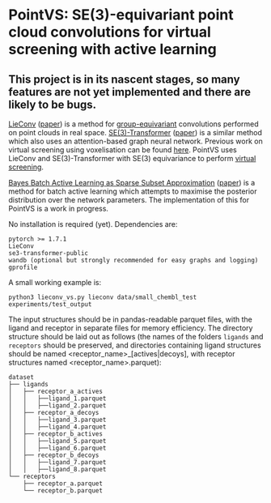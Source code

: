 # PointVS: SE(3)-equivariant point cloud convolutions for virtual screening with active learning

## This project is in its nascent stages, so many features are not yet implemented and there are likely to be bugs.

[LieConv](https://github.com/mfinzi/LieConv) ([paper](https://arxiv.org/abs/2002.12880)) is a method for [group-equivariant](https://en.wikipedia.org/wiki/Equivariant_map) convolutions performed on point clouds in real space. [SE(3)-Transformer](https://github.com/FabianFuchsML/se3-transformer-public) ([paper](https://arxiv.org/abs/2006.10503)) is a similar method which also uses an attention-based graph neural network. Previous work on virtual screening using voxelisation can be found [here](https://pubs.acs.org/doi/10.1021/acs.jcim.0c00263). PointVS uses LieConv and SE(3)-Transformer with SE(3) equivariance to perform [virtual screening](https://en.wikipedia.org/wiki/Virtual_screening).

[Bayes Batch Active Learning as Sparse Subset Approximation](https://github.com/rpinsler/active-bayesian-coresets) ([paper](https://arxiv.org/abs/1908.02144)) is a method for batch active learning which attempts to maximise the posterior distribution over the network parameters. The implementation of this for PointVS is a work in progress.

No installation is required (yet). Dependencies are:

```
pytorch >= 1.7.1
LieConv
se3-transformer-public
wandb (optional but strongly recommended for easy graphs and logging)
gprofile
```

A small working example is:

```
python3 lieconv_vs.py lieconv data/small_chembl_test experiments/test_output
```

The input structures should be in pandas-readable parquet files, with the ligand and receptor in separate files for memory efficiency. The directory structure should be laid out as follows (the names of the folders `ligands` and `receptors` should be preserved, and directories containing ligand structures should be named \<receptor\_name\>\_[actives|decoys], with receptor structures named \<receptor\_name\>.parquet):

```
dataset
├── ligands
│   ├── receptor_a_actives
│   │   ├──ligand_1.parquet
│   │   ├──ligand_2.parquet
│   ├── receptor_a_decoys
│   │   ├──ligand_3.parquet
│   │   ├──ligand_4.parquet
│   ├── receptor_b_actives
│   │   ├──ligand_5.parquet
│   │   ├──ligand_6.parquet
│   ├── receptor_b_decoys
│   │   ├──ligand_7.parquet
│   │   ├──ligand_8.parquet
└── receptors
    ├── receptor_a.parquet
    └── receptor_b.parquet
```
